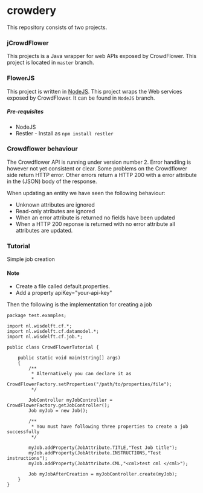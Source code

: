 crowdery
========


This repository consists of two projects.

### jCrowdFlower

This projects is a Java wrapper for web APIs exposed by CrowdFlower. This project is located in `master` branch.

### FlowerJS

This project is written in [NodeJS](http://nodejs.org/). This project wraps the Web services exposed by CrowdFlower. It can be found in `NodeJS` branch.

##### Pre-requisites

* NodeJS
* Restler - Install as `npm install restler`

### Crowdflower behaviour

The Crowdflower API is running under version number 2. Error handling is however not yet consistent or clear. Some problems on the Crowdflower side return HTTP error. Other errors return a HTTP 200 with a error attribute in the (JSON) body of the response.

When updating an entity we have seen the following behaviour:

* Unknown attributes are ignored
* Read-only atributes are ignored
* When an error attribute is returned no fields have been updated
* When a HTTP 200 reponse is returned with no error attribute all attributes are updated.


### Tutorial

Simple job creation

#### Note
- Create a file called default.properties.
- Add a property apiKey="your-api-key"

Then the following is the implementation for creating a job

```
package test.examples;

import nl.wisdelft.cf.*;
import nl.wisdelft.cf.datamodel.*;
import nl.wisdelft.cf.job.*;

public class CrowdFlowerTutorial {

    public static void main(String[] args)
    {
        /**
         * Alternatively you can declare it as
         * CrowdFlowerFactory.setProperties("/path/to/properties/file");
         */

        JobController myJobController = CrowdFlowerFactory.getJobController();
        Job myJob = new Job();

        /**
         * You must have following three properties to create a job successfully
         */

        myJob.addProperty(JobAttribute.TITLE,"Test Job title");
        myJob.addProperty(JobAttribute.INSTRUCTIONS,"Test instructions");
        myJob.addProperty(JobAttribute.CML,"<cml>test cml </cml>");

        Job myJobAfterCreation = myJobController.create(myJob);
    }
}


```
